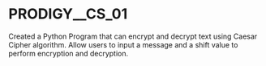 # PRODIGY__CS_01
Created a Python Program that can encrypt and decrypt text using Caesar Cipher algorithm. Allow users to input a message and a shift value to perform encryption and decryption.
